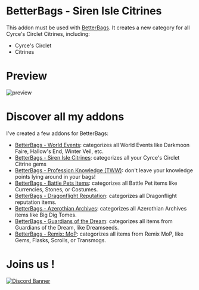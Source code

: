 # BetterBags - Siren Isle Citrines
This addon must be used with [BetterBags](https://www.curseforge.com/wow/addons/better-bags). It creates a new category for all Cyrce's Circlet Citrines, including:

- Cyrce's Circlet
- Citrines

# Preview
![preview](https://i.imgur.com/52cRkJl.jpeg)

# Discover all my addons
I've created a few addons for BetterBags: 
- [BetterBags - World Events](https://www.curseforge.com/wow/addons/betterbags-world-events): categorizes all World Events like Darkmoon Faire, Hallow's End, Winter Veil, etc.
- [BetterBags - Siren Isle Citrines](https://www.curseforge.com/wow/addons/betterbags-siren-isle-citrines): categorizes all your Cyrce's Circlet Citrine gems
- [BetterBags - Profession Knowledge (TWW)](https://www.curseforge.com/wow/addons/betterbags-profession-knowledge-tww): don't leave your knowledge points lying around in your bags!
- [BetterBags - Battle Pets Items](https://www.curseforge.com/wow/addons/betterbags-battle-pet-items): categorizes all Battle Pet items like Currencies, Stones, or Costumes.
- [BetterBags - Dragonflight Reputation](https://www.curseforge.com/wow/addons/betterbags-dragonfligh-reputation-insignia): categorizes all Dragonflight reputation items.
- [BetterBags - Azerothian Archives](https://www.curseforge.com/wow/addons/betterbags-azerothian-archives): categorizes all Azerothian Archives items like Big Dig Tomes.
- [BetterBags - Guardians of the Dream](https://www.curseforge.com/wow/addons/betterbags-guardians-of-the-dream): categorizes all items from Guardians of the Dream, like Dreamseeds.
- [BetterBags - Remix: MoP](https://www.curseforge.com/wow/addons/betterbags-remix-mop): categorizes all items from Remix MoP, like Gems, Flasks, Scrolls, or Transmogs.

# Joins us !

[![Discord Banner](https://i.imgur.com/kPM1gG2.png)](https://discord.gg/a6DQuK8hV7)
